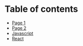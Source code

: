 # Table of contents

* [Page 1](README.md)
* [Page 2](page-2.md)
* [Javascript](document/JavaScript/JavaScript.md)
* [React](document/React/React.md)
